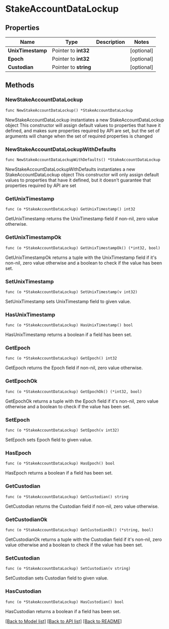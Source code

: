 # StakeAccountDataLockup

## Properties

Name | Type | Description | Notes
------------ | ------------- | ------------- | -------------
**UnixTimestamp** | Pointer to **int32** |  | [optional] 
**Epoch** | Pointer to **int32** |  | [optional] 
**Custodian** | Pointer to **string** |  | [optional] 

## Methods

### NewStakeAccountDataLockup

`func NewStakeAccountDataLockup() *StakeAccountDataLockup`

NewStakeAccountDataLockup instantiates a new StakeAccountDataLockup object
This constructor will assign default values to properties that have it defined,
and makes sure properties required by API are set, but the set of arguments
will change when the set of required properties is changed

### NewStakeAccountDataLockupWithDefaults

`func NewStakeAccountDataLockupWithDefaults() *StakeAccountDataLockup`

NewStakeAccountDataLockupWithDefaults instantiates a new StakeAccountDataLockup object
This constructor will only assign default values to properties that have it defined,
but it doesn't guarantee that properties required by API are set

### GetUnixTimestamp

`func (o *StakeAccountDataLockup) GetUnixTimestamp() int32`

GetUnixTimestamp returns the UnixTimestamp field if non-nil, zero value otherwise.

### GetUnixTimestampOk

`func (o *StakeAccountDataLockup) GetUnixTimestampOk() (*int32, bool)`

GetUnixTimestampOk returns a tuple with the UnixTimestamp field if it's non-nil, zero value otherwise
and a boolean to check if the value has been set.

### SetUnixTimestamp

`func (o *StakeAccountDataLockup) SetUnixTimestamp(v int32)`

SetUnixTimestamp sets UnixTimestamp field to given value.

### HasUnixTimestamp

`func (o *StakeAccountDataLockup) HasUnixTimestamp() bool`

HasUnixTimestamp returns a boolean if a field has been set.

### GetEpoch

`func (o *StakeAccountDataLockup) GetEpoch() int32`

GetEpoch returns the Epoch field if non-nil, zero value otherwise.

### GetEpochOk

`func (o *StakeAccountDataLockup) GetEpochOk() (*int32, bool)`

GetEpochOk returns a tuple with the Epoch field if it's non-nil, zero value otherwise
and a boolean to check if the value has been set.

### SetEpoch

`func (o *StakeAccountDataLockup) SetEpoch(v int32)`

SetEpoch sets Epoch field to given value.

### HasEpoch

`func (o *StakeAccountDataLockup) HasEpoch() bool`

HasEpoch returns a boolean if a field has been set.

### GetCustodian

`func (o *StakeAccountDataLockup) GetCustodian() string`

GetCustodian returns the Custodian field if non-nil, zero value otherwise.

### GetCustodianOk

`func (o *StakeAccountDataLockup) GetCustodianOk() (*string, bool)`

GetCustodianOk returns a tuple with the Custodian field if it's non-nil, zero value otherwise
and a boolean to check if the value has been set.

### SetCustodian

`func (o *StakeAccountDataLockup) SetCustodian(v string)`

SetCustodian sets Custodian field to given value.

### HasCustodian

`func (o *StakeAccountDataLockup) HasCustodian() bool`

HasCustodian returns a boolean if a field has been set.


[[Back to Model list]](../README.md#documentation-for-models) [[Back to API list]](../README.md#documentation-for-api-endpoints) [[Back to README]](../README.md)


